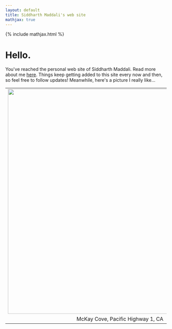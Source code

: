 ```yaml
---
layout: default
title: Siddharth Maddali's web site
mathjax: true
---
```

{% include mathjax.html %}

# Hello. 

You've reached the personal web site of Siddharth Maddali. 
Read more about me <a href="/about">here</a>.
Things keep getting added to this site every now and then, so feel free to follow updates! Meanwhile, here's a picture I really like...

<table class="image" width="700">
<tr><td text-align="center">
<img src="{{ site.url }}/images/titleBanner.jpg" width="700" align="center">
</td></tr>
<tr><td class="caption" align="center">McKay Cove, Pacific Highway 1, CA</td></tr>
</table>
